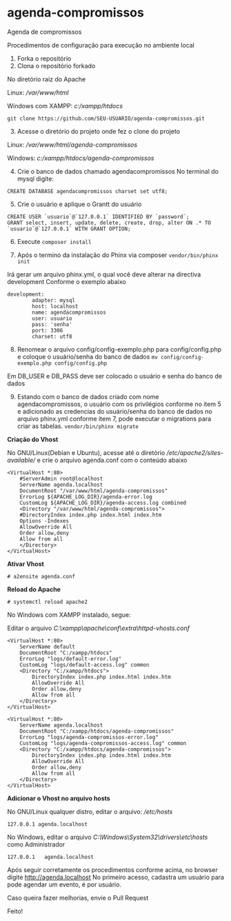 # agenda-compromissos
Agenda de compromissos

Procedimentos de configuração para execução no ambiente local

1. Forka o repositório
2. Clona o repositório forkado

No diretório raiz do Apache

Linux: _/var/www/html_

Windows com XAMPP: _c:/xampp/htdocs_

`git clone https://github.com/SEU-USUARIO/agenda-compromissos.git`

3. Acesse o diretório do projeto onde fez o clone do projeto

Linux: _/var/www/html/agenda-compromissos_

Windows: _c:/xampp/htdocs/agenda-compromissos_

4. Crie o banco de dados chamado agendacompromissos
No terminal do mysql digite:

```
CREATE DATABASE agendacompromissos charset set utf8;
```

5. Crie o usuário e aplique o Grantt do usuário
```
CREATE USER `usuario`@`127.0.0.1` IDENTIFIED BY `password`;
GRANT select, insert, update, delete, create, drop, alter ON .* TO `usuario`@`127.0.0.1` WITH GRANT OPTION; 
```

6. Execute `composer install` 

7. Após o termino da instalação do Phinx via composer
`vendor/bin/phinx init`

Irá gerar um arquivo phinx.yml, o qual você deve alterar na directiva development
Conforme o exemplo abaixo
```
development:
        adapter: mysql
        host: localhost
        name: agendacompromissos
        user: usuario
        pass: 'senha'
        port: 3306
        charset: utf8
```
8. Renomear o arquivo config/config-exemplo.php para config/config.php e coloque o usuário/senha do banco de dados
`mv config/config-exemplo.php config/config.php`

Em DB_USER e DB_PASS deve ser colocado o usuário e senha do banco de dados

9. Estando com o banco de dados criado com nome agendacompromissos, o usuário com os privilégios conforme no item 5 e adicionado as credencias do usuário/senha do banco de dados no arquivo phinx.yml conforme item 7, pode executar o migrations para criar as tabelas.
`vendor/bin/phinx migrate`

**Criação do Vhost**

No GNU/Linux(Debian e Ubuntu), acesse até o diretório _/etc/apache2/sites-available/_ e crie o arquivo agenda.conf com o conteúdo abaixo
```
<VirtualHost *:80>
    #ServerAdmin root@localhost
    ServerName agenda.localhost
    DocumentRoot "/var/www/html/agenda-compromissos"
    ErrorLog ${APACHE_LOG_DIR}/agenda-error.log
    CustomLog ${APACHE_LOG_DIR}/agenda-access.log combined
    <Directory "/var/www/html/agenda-compromissos">
	#DirectoryIndex index.php index.html index.htm
	Options -Indexes
	AllowOverride All
	Order allow,deny
	Allow from all
    </Directory>
</VirtualHost>
```
**Ativar Vhost**

`# a2ensite agenda.conf`

**Reload do Apache**

`# systemctl reload apache2`

No Windows com XAMPP instalado, segue:

Editar o arquivo _C:\xampp\apache\conf\extra\httpd-vhosts.conf_
```
<VirtualHost *:80>
    ServerName default
    DocumentRoot "C:/xampp/htdocs"
    ErrorLog "logs/default-error.log"
    CustomLog "logs/default-access.log" common
    <Directory "C:/xampp/htdocs">
        DirectoryIndex index.php index.html index.htm
        AllowOverride All
        Order allow,deny
        Allow from all
    </Directory>
</VirtualHost>

<VirtualHost *:80>
    ServerName agenda.localhost
    DocumentRoot "C:/xampp/htdocs/agenda-compromissos"
    ErrorLog "logs/agenda-compromissos-error.log"
    CustomLog "logs/agenda-compromissos-access.log" common
    <Directory "C:/xampp/htdocs/agenda-compromissos">
        DirectoryIndex index.php index.html index.htm
        AllowOverride All
        Order allow,deny
        Allow from all
    </Directory>
</VirtualHost>
```

**Adicionar o Vhost no arquivo hosts**

No GNU/Linux qualquer distro, editar o arquivo: _/etc/hosts_
```
127.0.0.1 agenda.localhost
```
No Windows, editar o arquivo _C:\Windows\System32\drivers\etc\hosts_ como Administrador
```
127.0.0.1   agenda.localhost
```

Após seguir corretamente os procedimentos conforme acima, no browser digite http://agenda.localhost 
No primeiro acesso, cadastra um usuário para pode agendar um evento, é por usuário.

Caso queira fazer melhorias, envie o Pull Request

Feito!

